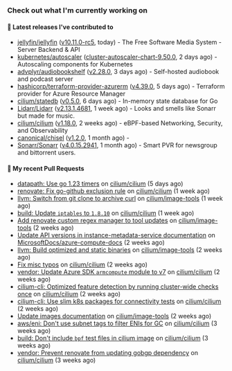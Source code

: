 ### Check out what I'm currently working on

#### 🔭 Latest releases I've contributed to

- [jellyfin/jellyfin](https://github.com/jellyfin/jellyfin) ([v10.11.0-rc5](https://github.com/jellyfin/jellyfin/releases/tag/v10.11.0-rc5), today) - The Free Software Media System - Server Backend & API
- [kubernetes/autoscaler](https://github.com/kubernetes/autoscaler) ([cluster-autoscaler-chart-9.50.0](https://github.com/kubernetes/autoscaler/releases/tag/cluster-autoscaler-chart-9.50.0), 2 days ago) - Autoscaling components for Kubernetes
- [advplyr/audiobookshelf](https://github.com/advplyr/audiobookshelf) ([v2.28.0](https://github.com/advplyr/audiobookshelf/releases/tag/v2.28.0), 3 days ago) - Self-hosted audiobook and podcast server
- [hashicorp/terraform-provider-azurerm](https://github.com/hashicorp/terraform-provider-azurerm) ([v4.39.0](https://github.com/hashicorp/terraform-provider-azurerm/releases/tag/v4.39.0), 5 days ago) - Terraform provider for Azure Resource Manager
- [cilium/statedb](https://github.com/cilium/statedb) ([v0.5.0](https://github.com/cilium/statedb/releases/tag/v0.5.0), 6 days ago) - In-memory state database for Go
- [Lidarr/Lidarr](https://github.com/Lidarr/Lidarr) ([v2.13.1.4681](https://github.com/Lidarr/Lidarr/releases/tag/v2.13.1.4681), 1 week ago) - Looks and smells like Sonarr but made for music.
- [cilium/cilium](https://github.com/cilium/cilium) ([v1.18.0](https://github.com/cilium/cilium/releases/tag/v1.18.0), 2 weeks ago) - eBPF-based Networking, Security, and Observability
- [canonical/chisel](https://github.com/canonical/chisel) ([v1.2.0](https://github.com/canonical/chisel/releases/tag/v1.2.0), 1 month ago) - 
- [Sonarr/Sonarr](https://github.com/Sonarr/Sonarr) ([v4.0.15.2941](https://github.com/Sonarr/Sonarr/releases/tag/v4.0.15.2941), 1 month ago) - Smart PVR for newsgroup and bittorrent users.

#### 🔨 My recent Pull Requests

- [datapath: Use go 1.23 timers](https://github.com/cilium/cilium/pull/41040) on [cilium/cilium](https://github.com/cilium/cilium) (5 days ago)
- [renovate: Fix go-github exclusion rule](https://github.com/cilium/cilium/pull/40911) on [cilium/cilium](https://github.com/cilium/cilium) (1 week ago)
- [llvm: Switch from git clone to archive curl](https://github.com/cilium/image-tools/pull/370) on [cilium/image-tools](https://github.com/cilium/image-tools) (1 week ago)
- [build: Update `iptables` to `1.8.10`](https://github.com/cilium/cilium/pull/40842) on [cilium/cilium](https://github.com/cilium/cilium) (1 week ago)
- [Add renovate custom regex manager to tool updates](https://github.com/cilium/image-tools/pull/369) on [cilium/image-tools](https://github.com/cilium/image-tools) (2 weeks ago)
- [Update API versions in instance-metadata-service documentation](https://github.com/MicrosoftDocs/azure-compute-docs/pull/289) on [MicrosoftDocs/azure-compute-docs](https://github.com/MicrosoftDocs/azure-compute-docs) (2 weeks ago)
- [llvm: Build optimized and static binaries](https://github.com/cilium/image-tools/pull/368) on [cilium/image-tools](https://github.com/cilium/image-tools) (2 weeks ago)
- [Fix misc typos](https://github.com/cilium/cilium/pull/40769) on [cilium/cilium](https://github.com/cilium/cilium) (2 weeks ago)
- [vendor: Update Azure SDK `armcompute` module to v7](https://github.com/cilium/cilium/pull/40718) on [cilium/cilium](https://github.com/cilium/cilium) (2 weeks ago)
- [cilium-cli: Optimized feature detection by running cluster-wide checks once](https://github.com/cilium/cilium/pull/40715) on [cilium/cilium](https://github.com/cilium/cilium) (2 weeks ago)
- [cilium-cli: Use slim k8s packages for connectivity tests](https://github.com/cilium/cilium/pull/40708) on [cilium/cilium](https://github.com/cilium/cilium) (2 weeks ago)
- [Update images documentation](https://github.com/cilium/image-tools/pull/367) on [cilium/image-tools](https://github.com/cilium/image-tools) (2 weeks ago)
- [aws/eni: Don't use subnet tags to filter ENIs for GC](https://github.com/cilium/cilium/pull/40656) on [cilium/cilium](https://github.com/cilium/cilium) (3 weeks ago)
- [build: Don't include `bpf` test files in cilium image](https://github.com/cilium/cilium/pull/40634) on [cilium/cilium](https://github.com/cilium/cilium) (3 weeks ago)
- [vendor: Prevent renovate from updating gobgp dependency](https://github.com/cilium/cilium/pull/40612) on [cilium/cilium](https://github.com/cilium/cilium) (3 weeks ago)

